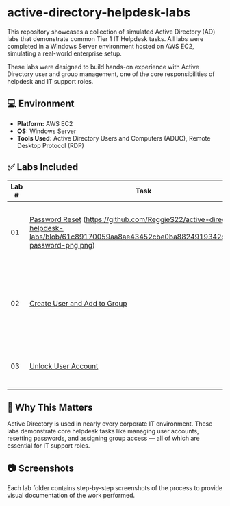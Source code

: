 # active-directory-helpdesk-labs 

This repository showcases a collection of simulated Active Directory (AD) labs that demonstrate common Tier 1 IT Helpdesk tasks. All labs were completed in a Windows Server environment hosted on AWS EC2, simulating a real-world enterprise setup.

These labs were designed to build hands-on experience with Active Directory user and group management, one of the core responsibilities of helpdesk and IT support roles.

## 💻 Environment
- **Platform:** AWS EC2
- **OS:** Windows Server
- **Tools Used:** Active Directory Users and Computers (ADUC), Remote Desktop Protocol (RDP)

## ✅ Labs Included

| Lab # | Task | Description |
|-------|------|-------------|
| 01 | [Password Reset](https://github.com/ReggieS22/active-directory-helpdesk-labs/blob/391df1531e0b6d35f96952180edc5f856740cf39/open-aduc.png.png) (https://github.com/ReggieS22/active-directory-helpdesk-labs/blob/61c89170059aa8ae43452cbe0ba8824919342de8/reset-password-png.png) | Reset a user password in Active Directory using ADUC. |
| 02 | [Create User and Add to Group](./02-create-user-add-to-group/README.md) | Create a new user account and assign it to the Remote Desktop Users group. |
| 03 | [Unlock User Account](./03-unlock-user-account/README.md) | Simulate and resolve a locked-out AD user account. |

## 📌 Why This Matters

Active Directory is used in nearly every corporate IT environment. These labs demonstrate core helpdesk tasks like managing user accounts, resetting passwords, and assigning group access — all of which are essential for IT support roles. 

## 📷 Screenshots
Each lab folder contains step-by-step screenshots of the process to provide visual documentation of the work performed.
